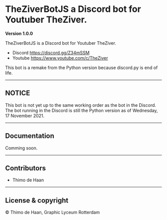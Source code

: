 # TheZiverBotJS a Discord bot for Youtuber TheZiver.

**Version 1.0.0**

TheZiverBotJS is a Discord bot for Youtuber TheZiver.
- Discord https://discord.gg/Z34mSSM
- Youtube https://www.youtube.com/c/TheZiver

This bot is a remake from the Python version because discord.py is end of life.

---
## NOTICE

This bot is not yet up to the same working order as the bot in the Discord.
The bot running in the Discord is still the Python version as of Wednesday, 17 November 2021.

---
## Documentation
Comming soon.

---
## Contributors

- Thimo de Haan

--- 
## License & copyright

© Thimo de Haan, Graphic Lyceum Rotterdam
